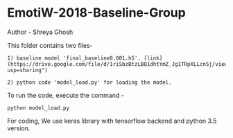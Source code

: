 # EmotiW-2018-Baseline-Group
Author - Shreya Ghosh
 
This folder contains two files-
     
    1) baseline model 'final_baseline0.001.h5'. [link](https://drive.google.com/file/d/1riSbzBtzLBQ1dhtYmZ_Jg1TRpXLLcnSj/view?usp=sharing")     
    
    2) python code 'model_load.py' for loading the model.
     
To run the code, execute the command -
    
    python model_load.py
  
For coding, We use keras library with tensorflow backend and python 3.5 version.
